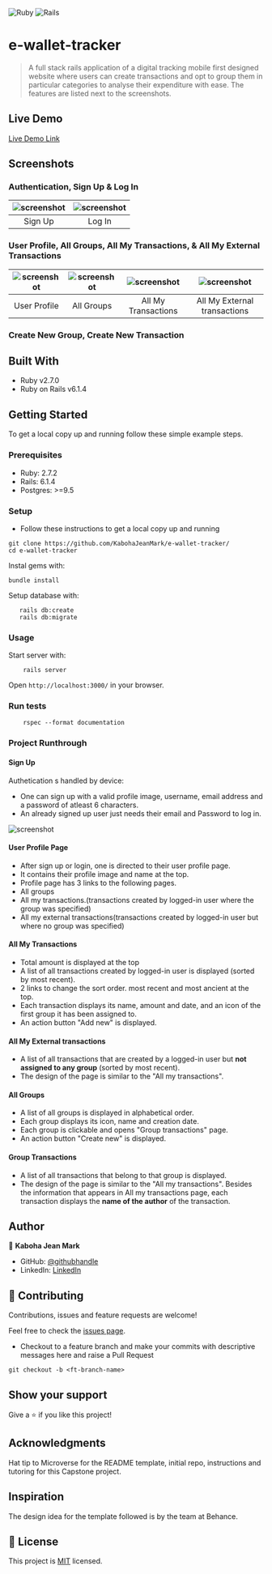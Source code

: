 <img alt="Ruby" src="https://img.shields.io/badge/ruby-%23CC342D.svg?&style=for-the-badge&logo=ruby&logoColor=white"/> <img alt="Rails" src="https://img.shields.io/badge/rails%20-%23CC0000.svg?&style=for-the-badge&logo=ruby-on-rails&logoColor=white"/>

# e-wallet-tracker 

> A full stack rails application of a digital tracking mobile first designed website where users can create transactions and opt to group them in particular categories to analyse their expenditure with ease. The features are listed next to the screenshots.

## Live Demo

[Live Demo Link](https://sheltered-hamlet-43209.herokuapp.com/)

## Screenshots

### Authentication, Sign Up & Log In

| ![screenshot](app/assets/images/signup.png) |![screenshot](app/assets/images/login.png) |
|:---:|:---:|
| Sign Up | Log In |

### User Profile, All Groups, All My Transactions, & All My External Transactions

| ![screenshot](app/assets/images/profile.png) |![screenshot](app/assets/images/all-groups.png) | ![screenshot](app/assets/images/my_transactions.png) |![screenshot](app/assets/images/my_ext_transactions.png) |
|:---:|:---:|:---:|:---:|
| User Profile | All Groups | All My Transactions | All My External transactions |

### Create New Group, Create New Transaction


## Built With

- Ruby v2.7.0
- Ruby on Rails v6.1.4

## Getting Started

To get a local copy up and running follow these simple example steps.

### Prerequisites

- Ruby: 2.7.2
- Rails: 6.1.4
- Postgres: >=9.5

### Setup

- Follow these instructions to get a local copy up and running
```
git clone https://github.com/KabohaJeanMark/e-wallet-tracker/
cd e-wallet-tracker
```
Instal gems with:

```
bundle install
```

Setup database with:

```
   rails db:create
   rails db:migrate
```

### Usage

Start server with:

```
    rails server
```

Open `http://localhost:3000/` in your browser.

### Run tests

```
    rspec --format documentation
```

### Project Runthrough
#### Sign Up
Authetication s handled by device:

- One can sign up with a valid profile image, username, email address and a password of atleast 6 characters.
- An already signed up user just needs their email and Password to log in.

![screenshot](app/assets/images/sign_up.png)

#### User Profile Page
- After sign up or login, one is directed to their user profile page.
- It contains their profile image and name at the top.
- Profile page has 3 links to the following pages.
- All groups
- All my transactions.(transactions created by logged-in user where the group was specified)
- All my external transactions(transactions created by logged-in user but where no group was specified)

#### All My Transactions
- Total amount is displayed at the top
- A list of all transactions created by logged-in user is displayed (sorted by most recent).
- 2 links to change the sort order. most recent and most ancient at the top.
- Each transaction displays its name, amount and date, and an icon of the first group it has been assigned to.
- An action button "Add new" is displayed.

#### All My External transactions
- A list of all transactions that are created by a logged-in user but **not assigned to any group** (sorted by most recent).
- The design of the page is similar to the "All my transactions".

#### All Groups
- A list of all groups is displayed in alphabetical order.
- Each group displays its icon, name and creation date.
- Each group is clickable and opens "Group transactions" page.
- An action button "Create new" is displayed.

#### Group Transactions
- A list of all transactions that belong to that group is displayed.
- The design of the page is similar to the "All my transactions". Besides the information that appears in All my transactions page, each transaction displays the **name of the author** of the transaction.

## Author

👤 **Kaboha Jean Mark**

- GitHub: [@githubhandle](https://github.com/KabohaJeanMark)
- LinkedIn: [LinkedIn](https://www.linkedin.com/in/jean-mark-kaboha-software-engineer/)

## 🤝 Contributing

Contributions, issues and feature requests are welcome!

Feel free to check the [issues page](https://github.com/KabohaJeanMark/e-wallet-tracker/issues/).

- Checkout to a feature branch and make your commits with descriptive messages here and raise a Pull Request
```
git checkout -b <ft-branch-name>
```

## Show your support

Give a ⭐️ if you like this project!

## Acknowledgments

Hat tip to Microverse for the README template, initial repo, instructions and tutoring for this Capstone project.

## Inspiration

The design idea for the template followed is by the team at Behance. 

## 📝 License

This project is [MIT](./LICENSE) licensed.

